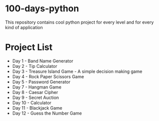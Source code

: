 # 100-days-python
This repository contains cool python project for every level and for every kind of application

# Project List
- Day 1 - Band Name Generator
- Day 2 - Tip Calculator
- Day 3 - Treasure Island Game - A simple decision making game
- Day 4 - Rock Paper Scissors Game
- Day 5 - Password Generator
- Day 7 - Hangman Game
- Day 8 - Caesar Cipher
- Day 9 - Secret Auction
- Day 10 - Calculator
- Day 11 - Blackjack Game
- Day 12 - Guess the Number Game